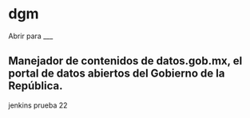 # dgm
Abrir para ___

## Manejador de contenidos de datos.gob.mx, el portal de datos abiertos del Gobierno de la República. 

jenkins prueba 22

